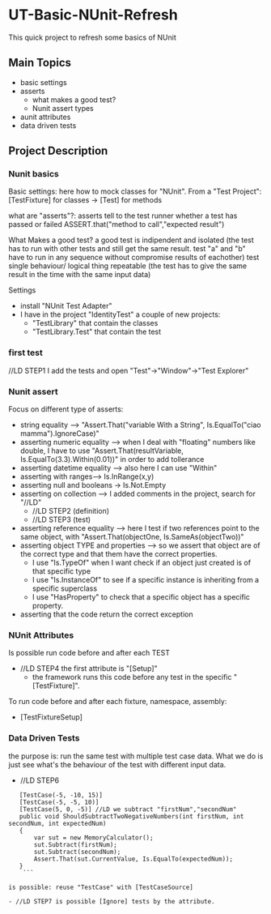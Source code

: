 # UT-Basic-NUnit-Refresh

This quick project to refresh some basics of NUnit

## Main Topics

- basic settings
- asserts
  - what makes a good test?
  - Nunit assert types
- aunit attributes
- data driven tests

## Project Description

### Nunit basics

Basic settings: here how to mock classes for "NUnit". From a "Test Project": [TestFixture] for classes -> [Test] for methods

what are "asserts"?:
asserts tell to the test runner whether a test has passed or failed
ASSERT.that("method to call","expected result")

What Makes a good test?
a good test is indipendent and isolated (the test has to run with other tests and still get the same result. test "a" and "b" have to run in any sequence without compromise results of eachother)
test single behaviour/ logical thing repeatable (the test has to give the same result in the time with the same input data)

Settings
 - install "NUnit Test Adapter"
 - I have in the project "IdentityTest" a couple of new projects:
   - "TestLibrary" that contain the classes
   - "TestLibrary.Test" that contain the test

### first test

//LD STEP1 I add the tests and open "Test"->"Window"->"Test Explorer"

### Nunit assert

Focus on different type of asserts:
 - string equality --> "Assert.That("variable With a String", Is.EqualTo("ciao mamma").IgnoreCase)"
 - asserting numeric equality --> when I deal with "floating" numbers like double, I have to use "Assert.That(resultVariable, Is.EqualTo(3.3).Within(0.01))" in order to add tollerance
 - asserting datetime equality --> also here I can use "Within"
 - asserting with ranges--> Is.InRange(x,y)
 - asserting null and booleans -> Is.Not.Empty
 - asserting on collection --> I added comments in the project, search for "//LD"
   - //LD STEP2 (definition)
   - //LD STEP3 (test)
 - asserting reference equality --> here I test if two references point to the same object, with "Assert.That(objectOne, Is.SameAs(objectTwo))"
 - asserting object TYPE and properties --> so we assert that object are of the correct type and that them have the correct properties.
   - I use "Is.TypeOf<AnObjectType>" when I want check if an object just created is of that specific type
   - I use "Is.InstanceOf<ASuperClass>" to see if a specific instance is inheriting from a specific superclass
   - I use "HasProperty" to check that a specific object has a specific property.
 - asserting that the code return the correct exception

### NUnit Attributes

Is possible run code before and after each TEST
 - //LD STEP4 the first attribute is "[Setup]"
   - the framework runs this code before any test in the specific "[TestFixture]". 

To run code before and after each fixture, namespace, assembly:
 - [TestFixtureSetup]

### Data Driven Tests

the purpose is: run the same test with multiple test case data. What we do is just see what's the behaviour of the test with different input data.

- //LD STEP6

 ```
    [TestCase(-5, -10, 15)]
    [TestCase(-5, -5, 10)]
    [TestCase(5, 0, -5)] //LD we subtract "firstNum","secondNum"
    public void ShouldSubtractTwoNegativeNumbers(int firstNum, int secondNum, int expectedNum)
    {
        var sut = new MemoryCalculator();
        sut.Subtract(firstNum);
        sut.Subtract(secondNum);
        Assert.That(sut.CurrentValue, Is.EqualTo(expectedNum));
    }
     ```

is possible: reuse "TestCase" with [TestCaseSource]

- //LD STEP7 is possible [Ignore] tests by the attribute.